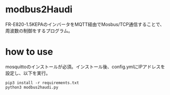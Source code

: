 # modbus2Haudi
FR-E820-1.5KEPAのインバータをMQTT経由でMosbus/TCP通信することで、周波数の制御をするプログラム。

# how to use
mosquittoのインストールが必須。インストール後、config.ymlにIPアドレスを設定し、以下を実行。

```
pip3 install -r requirements.txt
python3 modbus2haudi.py
```
